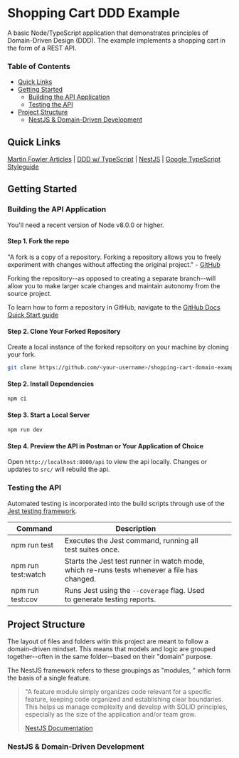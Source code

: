 # Shopping Cart DDD Example

A basic Node/TypeScript application that demonstrates principles of Domain-Driven Design (DDD). The example implements a shopping cart in the form of a REST API.

### Table of Contents

  + [Quick Links](#quick-links)
  + [Getting Started](#getting-started)
    - [Building the API Application](#building-the-api-application)
    - [Testing the API](#testing-the-api)
  + [Project Structure](#project-structure)
    - [NestJS & Domain-Driven Development](#nestjs---domain-driven-development)

## Quick Links

[Martin Fowler Articles](https://martinfowler.com/tags/domain%20driven%20design.html) | [DDD w/ TypeScript](https://khalilstemmler.com/articles/typescript-domain-driven-design/repository-dto-mapper/) | [NestJS](https://docs.nestjs.com/) | [Google TypeScript Styleguide](https://github.com/google/gts)

## Getting Started

### Building the API Application

You'll need a recent version of Node v8.0.0 or higher.

#### Step 1. Fork the repo

"A fork is a copy of a repository. Forking a repository allows you to freely experiment with changes without affecting the original project." - [GitHub](https://docs.github.com/en/free-pro-team@latest/github/getting-started-with-github/fork-a-repo)

Forking the repository--as opposed to creating a separate branch--will allow you to make larger scale changes and maintain autonomy from the source project.

To learn how to form a repository in GitHub, navigate to the [GitHub Docs Quick Start guide](https://docs.github.com/en/free-pro-team@latest/github/getting-started-with-github/fork-a-repo)

#### Step 2. Clone Your Forked Repository

Create a local instance of the forked repsoitory on your machine by cloning your fork.

``` bash
git clone https://github.com/<your-username>/shopping-cart-domain-example.git
```

#### Step 2. Install Dependencies

``` bash
npm ci
```

#### Step 3. Start a Local Server

``` bash
npm run dev
```

#### Step 4. Preview the API in Postman or Your Application of Choice

Open `http://localhost:8000/api` to view the api locally.
Changes or updates to `src/` will rebuild the api.

### Testing the API

Automated testing is incorporated into the build scripts through use of the [Jest testing framework](https://jestjs.io/). 

| Command            | Description                                                                                 |   |   |   |
|--------------------|---------------------------------------------------------------------------------------------|---|---|---|
| npm run test       | Executes the Jest command, running all test suites once.                                    |   |   |   |
| npm run test:watch | Starts the Jest test runner in watch mode, which re-runs tests whenever a file has changed. |   |   |   |
| npm run test:cov   | Runs Jest using the `--coverage` flag. Used to generate testing reports.                    |   |   |   |

## Project Structure

The layout of files and folders witin this project are meant to follow a domain-driven mindset. This means that models and logic are grouped together--often in the same folder--based on their "domain" purpose.

The NestJS framework refers to these groupings as "modules, " which form the basis of a single feature. 

> "A feature module simply organizes code relevant for a specific feature, keeping code organized and establishing clear boundaries. This helps us manage complexity and develop with SOLID principles, especially as the size of the application and/or team grow. 
>
> [NestJS Documentation](https://docs.nestjs.com/modules#modules)

### NestJS & Domain-Driven Development
